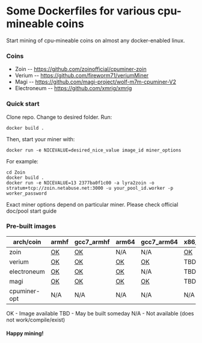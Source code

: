 # Some Dockerfiles for various cpu-mineable coins #

Start mining of cpu-mineable coins on almost any docker-enabled linux.

### Coins ###

* Zoin -- https://github.com/zoinofficial/cpuminer-zoin
* Verium -- https://github.com/fireworm71/veriumMiner
* Magi -- https://github.com/magi-project/wolf-m7m-cpuminer-V2
* Electroneum -- https://github.com/xmrig/xmrig

### Quick start ###

Clone repo. Change to desired folder. Run:
```
docker build .
```
Then, start your miner with:

```
docker run -e NICEVALUE=desired_nice_value image_id miner_options
```
For example:

```
cd Zoin
docker build .
docker run -e NICEVALUE=13 2377ba0f1c00 -a lyra2zoin -o  stratum+tcp://zoin.netabuse.net:3000 -u your_pool_id.worker -p worker_password
```

Exact miner options depend on particular miner. Please check official doc/pool start guide

### Pre-built images

|arch/coin|armhf|gcc7_armhf|arm64|gcc7_arm64|x86_64|gcc7_x86_64|gcc7_neon_armhf|
|---------|-----|----------|-----|----------|------|-----------|---------------|
|zoin|[OK](https://hub.docker.com/r/znoxx/zoinminer_armhf/)|[OK](https://hub.docker.com/r/znoxx/zoinminer_gcc7_armhf/)|N/A|N/A|[OK](https://hub.docker.com/r/znoxx/zoinminer_x86_64/)|[OK](https://hub.docker.com/r/znoxx/zoinminer_gcc7_x86_64/)|[OK](https://hub.docker.com/r/znoxx/zoinminer_gcc7_neon_armhf/)|
|verium|[OK](https://hub.docker.com/r/znoxx/veriumminer_armhf/)|[OK](https://hub.docker.com/r/znoxx/veriumminer_gcc7_armhf/)|[OK](https://hub.docker.com/r/znoxx/veriumminer_arm64/)|[OK](https://hub.docker.com/r/znoxx/veriumminer_gcc7_arm64/)|TBD|[OK](https://hub.docker.com/r/znoxx/veriumminer_gcc7_x86_64/)|[OK](https://hub.docker.com/r/znoxx/veriumminer_gcc7_neon_armhf/)|
|electroneum|[OK](https://hub.docker.com/r/znoxx/electroneumminer_armhf/)|[OK](https://hub.docker.com/r/znoxx/electroneumminer_gcc7_armhf/)|[OK](https://hub.docker.com/r/znoxx/electroneumminer_arm64/)|N/A|TBD|TBD|TBD|
|magi|[OK](https://hub.docker.com/r/znoxx/magiminer_armhf/)|[OK](https://hub.docker.com/r/znoxx/magiminer_gcc7_armhf/)|[OK](https://hub.docker.com/r/znoxx/magiminer_arm64/)|[OK](https://hub.docker.com/r/znoxx/magiminer_gcc7_arm64/)|TBD|TBD|TBD|
|cpuminer-opt|N/A|N/A|N/A|N/A|N/A|[OK](https://hub.docker.com/r/znoxx/cpuminer-opt_gcc7_x86_64/)|N/A|

OK - Image available
TBD - May be built someday
N/A - Not available (does not work/compile/exist)

#### Happy mining!